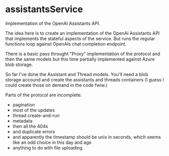 # assistantsService
Implementation of the OpenAI Assistants API.

The idea here is to create an implementation of the OpenAI Assistants API that implements the stateful aspects of the service. But runs the regular functions loop against OpenAIs chat completion endpoint.

There is a basic pass throught "Proxy" implementation of the protocol and then the same models but this time partially implemented against Azure blob storage.

So far I've done the Assistant and Thread models. You'll need a blob storage accound and create the assistants and threads containers (I guess I could create those on demand in the code fwiw.)

Parts of the protocol are incomplete:
- pagination
- most of the updates
- thread create-and-run
- metadata
- then all the 404s
- and duplicate errors
- and apparently the timestamp should be unix in seconds, which seems like an odd choice in this day and age
- anything to do with file uploading

  

 

